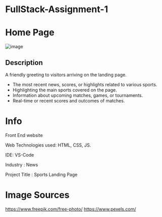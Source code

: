 # FullStack-Assignment-1

# Home Page
![image](https://github.com/BharatKumarG/FullStack-Assignment-1/assets/115140844/f30e0ff6-4f28-42ff-8828-8fcff0b517bd)

## Description 
A friendly greeting to visitors arriving on the landing page.

* The most recent news, scores, or highlights related to various sports.
* Highlighting the main sports covered on the page.
* Information about upcoming matches, games, or tournaments.
* Real-time or recent scores and outcomes of matches.

# Info
Front End website

Web Technologies used: HTML, CSS, JS.

IDE: VS-Code

Industry : News

Project Title : Sports Landing Page

# Image Sources
  https://www.freepik.com/free-photo/
  https://www.pexels.com/
  
